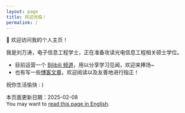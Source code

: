 ```yaml
---
layout: page
title: 欢迎光临！
permalink: /
---
```


🥳 欢迎访问我的个人主页！

我是刘万涛，电子信息工程学士，正在准备攻读光电信息工程相关硕士学位。

- 目前运营一个 [Bilibili 频道](https://space.bilibili.com/1857768832)，用以分享学习见闻，欢迎来捧场~
- 也有写一些[博客文章](https://blog.vantao.cn/)，欢迎阅读以及友善地进行指正！

祝你生活愉快 : )

<div class="footer-description">本页面更新日期：2025-02-08<br>You may want to <a href="en.html">read this page in English</a>.</div>
